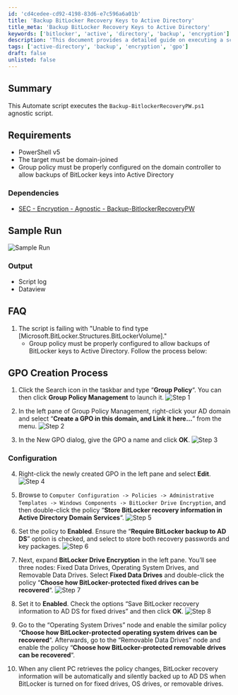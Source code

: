 ```yaml
---
id: 'cd4cedee-cd92-4198-83d6-e7c596a6a01b'
title: 'Backup BitLocker Recovery Keys to Active Directory'
title_meta: 'Backup BitLocker Recovery Keys to Active Directory'
keywords: ['bitlocker', 'active', 'directory', 'backup', 'encryption']
description: 'This document provides a detailed guide on executing a script to back up BitLocker recovery keys to Active Directory. It covers requirements, dependencies, sample runs, and a step-by-step GPO creation process to ensure proper configuration for successful backups.'
tags: ['active-directory', 'backup', 'encryption', 'gpo']
draft: false
unlisted: false
---
```


## Summary

This Automate script executes the `Backup-BitlockerRecoveryPW.ps1` agnostic script.

## Requirements

- PowerShell v5
- The target must be domain-joined
- Group policy must be properly configured on the domain controller to allow backups of BitLocker keys into Active Directory 

### Dependencies

- [SEC - Encryption - Agnostic - Backup-BitlockerRecoveryPW](<../../powershell/Backup-BitlockerRecoveryPW.md>)

## Sample Run

![Sample Run](../../../static/img/Bitlocker-Recovery-Password---AD-Backup/image_1.png)

### Output

- Script log
- Dataview

## FAQ

1. The script is failing with "Unable to find type [Microsoft.BitLocker.Structures.BitLockerVolume]."
   - Group policy must be properly configured to allow backups of BitLocker keys to Active Directory. Follow the process below:

## GPO Creation Process

1. Click the Search icon in the taskbar and type “**Group Policy**“. You can then click **Group Policy Management** to launch it.
   ![Step 1](../../../static/img/Bitlocker-Recovery-Password---AD-Backup/image_2.png)

2. In the left pane of Group Policy Management, right-click your AD domain and select “**Create a GPO in this domain, and Link it here…**” from the menu.
   ![Step 2](../../../static/img/Bitlocker-Recovery-Password---AD-Backup/image_3.png)

3. In the New GPO dialog, give the GPO a name and click **OK**.
   ![Step 3](../../../static/img/Bitlocker-Recovery-Password---AD-Backup/image_4.png)

### Configuration

4. Right-click the newly created GPO in the left pane and select **Edit**.
   ![Step 4](../../../static/img/Bitlocker-Recovery-Password---AD-Backup/image_5.png)

5. Browse to `Computer Configuration -> Policies -> Administrative Templates -> Windows Components -> BitLocker Drive Encryption`, and then double-click the policy “**Store BitLocker recovery information in Active Directory Domain Services**“.
   ![Step 5](../../../static/img/Bitlocker-Recovery-Password---AD-Backup/image_6.png)

6. Set the policy to **Enabled**. Ensure the “**Require BitLocker backup to AD DS**” option is checked, and select to store both recovery passwords and key packages.
   ![Step 6](../../../static/img/Bitlocker-Recovery-Password---AD-Backup/image_7.png)

7. Next, expand **BitLocker Drive Encryption** in the left pane. You’ll see three nodes: Fixed Data Drives, Operating System Drives, and Removable Data Drives. Select **Fixed Data Drives** and double-click the policy “**Choose how BitLocker-protected fixed drives can be recovered**“.
   ![Step 7](../../../static/img/Bitlocker-Recovery-Password---AD-Backup/image_8.png)

8. Set it to **Enabled**. Check the options “Save BitLocker recovery information to AD DS for fixed drives” and then click **OK**.
   ![Step 8](../../../static/img/Bitlocker-Recovery-Password---AD-Backup/image_9.png)

9. Go to the “Operating System Drives” node and enable the similar policy “**Choose how BitLocker-protected operating system drives can be recovered**“. Afterwards, go to the “Removable Data Drives” node and enable the policy “**Choose how BitLocker-protected removable drives can be recovered**“.

10. When any client PC retrieves the policy changes, BitLocker recovery information will be automatically and silently backed up to AD DS when BitLocker is turned on for fixed drives, OS drives, or removable drives.
